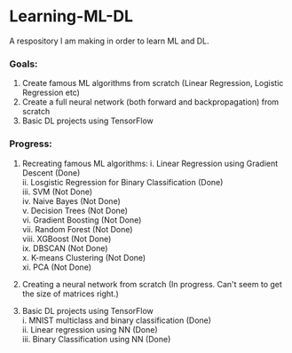 # Learning-ML-DL
A respository I am making in order to learn ML and DL.

### Goals:
1. Create famous ML algorithms from scratch (Linear Regression, Logistic Regression etc)
2. Create a full neural network (both forward and backpropagation) from scratch
3. Basic DL projects using TensorFlow

### Progress:
1. Recreating famous ML algorithms:
    i.      Linear Regression using Gradient Descent (Done) <br>
    ii.     Losgistic Regression for Binary Classification (Done) <br>
    iii.    SVM (Not Done) <br>
    iv.     Naive Bayes (Not Done) <br>
    v.      Decision Trees (Not Done) <br>
    vi.     Gradient Boosting (Not Done) <br>
    vii.    Random Forest (Not Done) <br>
    viii.   XGBoost (Not Done) <br>
    ix.     DBSCAN (Not Done) <br>
    x.      K-means Clustering (Not Done) <br>
    xi.     PCA (Not Done) <br>

2. Creating a neural network from scratch  (In progress. Can't seem to get the size of matrices right.)
3. Basic DL projects using TensorFlow <br>
    i.   MNIST multiclass and binary classification (Done) <br>
    ii.  Linear regression using NN (Done) <br>
    iii. Binary Classification using NN (Done) <br>


